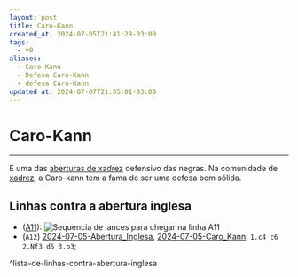 ```yaml
---
layout: post
title: Caro-Kann
created_at: 2024-07-05T21:41:28-03:00
tags:
  - v0
aliases:
  - Caro-Kann
  - Defesa Caro-Kann
  - defesa Caro-Kann
updated at: 2024-07-07T21:35:01-03:00
---
```

# Caro-Kann
---
É uma das [aberturas de xadrez](api/2024/07/2024-07-06-Aberturas_de_xadrez.md) defensivo das negras. Na comunidade de [xadrez](api/2024/07/2024-07-06-Xadrez.md), a Caro-kann tem a fama de ser uma defesa bem sólida.
## Linhas contra a abertura inglesa
-  ([A11](_insight/2024/07/2024-07-05-Abertura_Inglesa_contra_a_Caro_Kann.md)): ![Sequencia de lances para chegar na linha A11](_insight/2024/07/2024-07-05-Abertura_Inglesa_contra_a_Caro_Kann.md#^sequencia)
-  (`A12`) [2024-07-05-Abertura_Inglesa](_draft/2024-07-05-Abertura_Inglesa.md), [2024-07-05-Caro_Kann](_insight/2024/07/2024-07-05-Caro_Kann.md): `1.c4 c6 2.Nf3 d5 3.b3`;

^lista-de-linhas-contra-abertura-inglesa